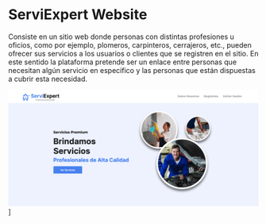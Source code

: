 # ServiExpert Website

Consiste en un sitio web donde personas con distintas profesiones u oficios, como por ejemplo, plomeros, carpinteros, cerrajeros, etc., pueden ofrecer sus servicios a los usuarios o clientes que se registren en el sitio. En este sentido la plataforma pretende ser un enlace entre personas que necesitan algún servicio en especifico y las personas que están dispuestas a cubrir esta necesidad.

![](https://github.com/Heandy27/Project-ServiExpert/blob/main/ServiExpert.jpg)]
